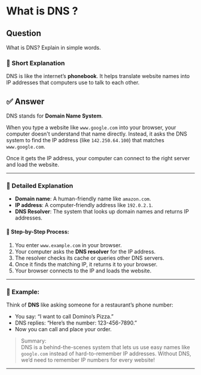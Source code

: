 # What is DNS ?

## Question  
What is DNS? Explain in simple words.

### 📝 Short Explanation  
DNS is like the internet’s **phonebook**. It helps translate website names into IP addresses that computers use to talk to each other.

## ✅ Answer  

DNS stands for **Domain Name System**.  

When you type a website like `www.google.com` into your browser, your computer doesn't understand that name directly. Instead, it asks the DNS system to find the IP address (like `142.250.64.100`) that matches `www.google.com`.  

Once it gets the IP address, your computer can connect to the right server and load the website.

---

### 📘 Detailed Explanation

- **Domain name**: A human-friendly name like `amazon.com`.
- **IP address**: A computer-friendly address like `192.0.2.1`.
- **DNS Resolver**: The system that looks up domain names and returns IP addresses.

#### 🔄 Step-by-Step Process:
1. You enter `www.example.com` in your browser.
2. Your computer asks the **DNS resolver** for the IP address.
3. The resolver checks its cache or queries other DNS servers.
4. Once it finds the matching IP, it returns it to your browser.
5. Your browser connects to the IP and loads the website.

---

### 🧠 Example:
Think of **DNS** like asking someone for a restaurant’s phone number:
- You say: “I want to call Domino’s Pizza.”
- DNS replies: “Here’s the number: 123-456-7890.”
- Now you can call and place your order.

> Summary:  
> DNS is a behind-the-scenes system that lets us use easy names like `google.com` instead of hard-to-remember IP addresses. Without DNS, we’d need to remember IP numbers for every website!

---

